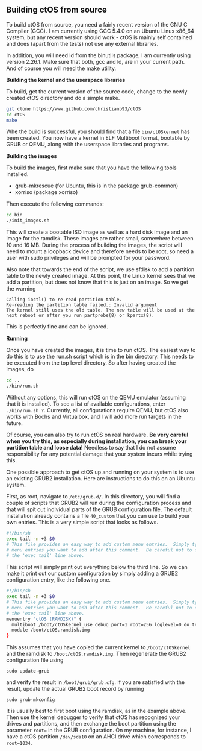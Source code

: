 ## Building ctOS from source


To build ctOS from source, you need a fairly recent version of the GNU C Compiler (GCC). I am currently using GCC 5.4.0 on an Ubuntu Linux x86_64 system, but any recent version should work - ctOS is mainly self contained and does (apart from the tests) not use any external libraries. 

In addition, you will need ld from the binutils package, I am currently using version 2.26.1. Make sure that both, gcc and ld, are in your current path. And of course you will need the make utility.

**Building the kernel and the userspace libraries**

To build, get the current version of the source code, change to the newly created ctOS directory and do a simple make.

```bash
git clone https://www.github.com/christianb93/ctOS
cd ctOS
make
```

Whe the build is successful, you should find that a file `bin/ctOSkernel` has been created. You now have a kernel in ELF Multiboot format, bootable by GRUB or QEMU, along with the userspace libraries and programs.

**Building the images**

To build the images, first make sure that you have the following tools installed.

* grub-mkrescue (for Ubuntu, this is in the package grub-common)
* xorriso (package xorriso)

Then execute the following commands:

```bash
cd bin
./init_images.sh
```

This will create a bootable ISO image as well as a hard disk image and an image for the ramdisk. These images are rather small, somewhere between 10 and 16 MB. During the process of building the images, the script will need to mount a loopback device and therefore needs to be root, so need a user with sudo privileges and will be prompted for your password.

Also note that towards the end of the script, we use sfdisk to add a partition table to the newly created image. At this point, the Linux kernel sees that we add a partition, but does not know that this is just on an image. So we get the warning

```
Calling ioctl() to re-read partition table.
Re-reading the partition table failed.: Invalid argument
The kernel still uses the old table. The new table will be used at the next reboot or after you run partprobe(8) or kpartx(8).
```

This is perfectly fine and can be ignored.

**Running**

Once you have created the images, it is time to run ctOS. The easiest way to do this is to use the run.sh script which is in the bin directory. This needs to be executed from the top level directory. So after having created the images, do

```bash 
cd ..
./bin/run.sh
```

Without any options, this will run ctOS on the QEMU emulator (assuming that it is installed). To see a list of available configurations, enter `./bin/run.sh ?`. Currently, all configurations require QEMU, but ctOS also works with Bochs and Virtualbox, and I will add more run targets in the future.

Of course, you can also try to run ctOS on real hardware. **Be very careful when you try this, as especially during installation, you can break your partition table and loose data!** Needless to say that I do not assume responsibility for any potential damage that your system incurs while trying this. 

One possible approach to get ctOS up and running on your system is to use an existing GRUB2 installation. Here are instructions to do this on an Ubuntu system.

First, as root, navigate to `/etc/grub.d/`. In this directory, you will find a couple of scripts that GRUB2 will run during the configuration process and that will spit out individual parts of the GRUB configuration file. The default installation already contains a file `40_custom` that you can use to build your own entries. This is a very simple script that looks as follows.

```bash
#!/bin/sh
exec tail -n +3 $0
# This file provides an easy way to add custom menu entries.  Simply type the
# menu entries you want to add after this comment.  Be careful not to change
# the 'exec tail' line above.
```

This script will simply print out everything below the third line. So we can make it print out our custom configuration by simply adding a GRUB2 configuration entry, like the following one.

```bash
#!/bin/sh
exec tail -n +3 $0
# This file provides an easy way to add custom menu entries.  Simply type the
# menu entries you want to add after this comment.  Be careful not to change
# the 'exec tail' line above.
menuentry "ctOS (RAMDISK)" {
  multiboot /boot/ctOSkernel use_debug_port=1 root=256 loglevel=0 do_test=0 
  module /boot/ctOS.ramdisk.img
}
```
This assumes that you have copied the current kernel to `/boot/ctOSkernel` and the ramdisk to `/boot/ctOS.ramdisk.img`. Then regenerate the GRUB2 configuration file using

```
sudo update-grub
```

and verify the result in `/boot/grub/grub.cfg`. If you are satisfied with the result, update the actual GRUB2 boot record by running

```
sudo grub-mkconfig
```

It is usually best to first boot using the ramdisk, as in the example above. Then use the kernel debugger to verify that ctOS has recognized your drives and partitions, and then exchange the boot partition using the parameter `root=` in the GRUB configuration. On my machine, for instance, I have a ctOS partition `/dev/sda10` on an AHCI drive which corresponds to `root=1034`. 

